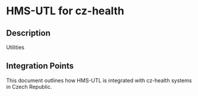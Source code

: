 # HMS-UTL for cz-health

## Description

Utilities

## Integration Points

This document outlines how HMS-UTL is integrated with cz-health systems in Czech Republic.
